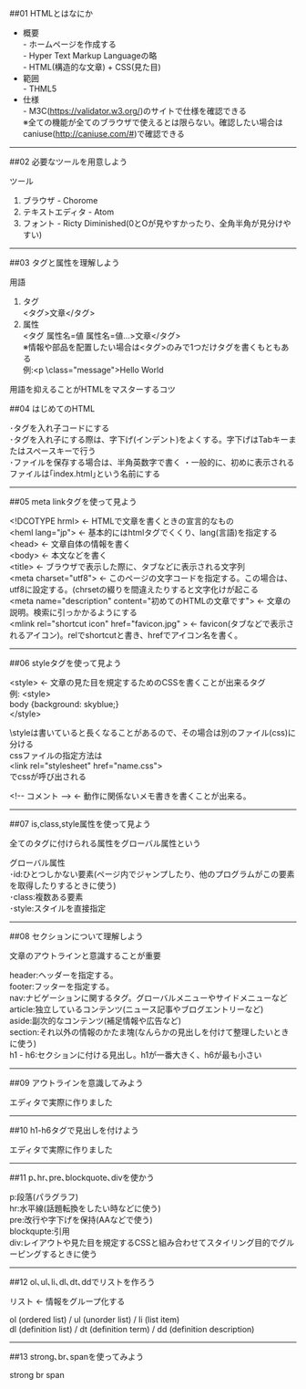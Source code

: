 ##01 HTMLとはなにか

* 概要  
\- ホームページを作成する  
\- Hyper Text Markup Languageの略  
\- HTML(構造的な文章) + CSS(見た目)  
* 範囲  
\- THML5  
* 仕様  
\- M3C(https://validator.w3.org/)のサイトで仕様を確認できる  
※全ての機能が全てのブラウザで使えるとは限らない。確認したい場合はcaniuse(http://caniuse.com/#)で確認できる  

---

##02 必要なツールを用意しよう

ツール  
1. ブラウザ - Chorome  
2. テキストエディタ - Atom  
3. フォント - Ricty Diminished(0とOが見やすかったり、全角半角が見分けやすい)  

---

##03 タグと属性を理解しよう

用語  
1. タグ  
<タグ>文章</タグ>  
2. 属性  
<タグ 属性名=値 属性名=値...>文章</タグ>  
※情報や部品を配置したい場合は<タグ>のみで1つだけタグを書くもともある  
例:<p \class="message">Hello World</p>  

用語を抑えることがHTMLをマスターするコツ

##04 はじめてのHTML

･タグを入れ子コードにする  
･タグを入れ子にする際は、字下げ(インデント)をよくする。字下げはTabキーまたはスペースキーで行う  
･ファイルを保存する場合は、半角英数字で書く
・一般的に、初めに表示されるファイルは｢index.html｣という名前にする

---

##05 meta linkタグを使って見よう

\<!DCOTYPE hrml> ← HTMLで文章を書くときの宣言的なもの  
\<heml lang="jp"> ← 基本的にはhtmlタグでくくり、lang(言語)を指定する  
\<head> ← 文章自体の情報を書く  
\<body> ← 本文などを書く  
\<title> ← ブラウザで表示した際に、タブなどに表示される文字列  
\<meta charset="utf8"> ← このページの文字コードを指定する。この場合は、utf8に設定する。(chrsetの綴りを間違えたりすると文字化けが起こる  
\<meta name="description" content="初めてのHTMLの文章です"> ← 文章の説明。検索に引っかかるようにする  
\<mlink rel="shortcut icon" href="favicon.jpg" > ← favicon(タブなどで表示されるアイコン)。relでshortcutと書き、hrefでアイコン名を書く。

---

##06 styleタグを使って見よう

\<style> ← 文章の見た目を規定するためのCSSを書くことが出来るタグ  
例:
\<style>  
body {background: skyblue;}  
\</style>  

\styleは書いていると長くなることがあるので、その場合は別のファイル(css)に分ける  
cssファイルの指定方法は  
\<link rel="stylesheet" href="name.css">  
でcssが呼び出される

\<!-- コメント --> ← 動作に関係ないメモ書きを書くことが出来る。

---

##07 is,class,style属性を使って見よう

全てのタグに付けられる属性をグローバル属性という  

グローバル属性  
･id:ひとつしかない要素(ページ内でジャンプしたり、他のプログラムがこの要素を取得したりするときに使う)  
･class:複数ある要素  
･style:スタイルを直接指定  

---

##08 セクションについて理解しよう

文章のアウトラインと意識することが重要  

header:ヘッダーを指定する。  
footer:フッターを指定する。  
nav:ナビゲーションに関するタグ。グローバルメニューやサイドメニューなど    
article:独立しているコンテンツ(ニュース記事やブログエントリーなど)  
aside:副次的なコンテンツ(補足情報や広告など)  
section:それ以外の情報のかたま塊(なんらかの見出しを付けて整理したいときに使う)  
h1 - h6:セクションに付ける見出し。h1が一番大きく、h6が最も小さい  

---

##09 アウトラインを意識してみよう

エディタで実際に作りました  

---

##10 h1-h6タグで見出しを付けよう

エディタで実際に作りました  

---

##11 p､hr､pre､blockquote､divを使かう

p:段落(パラグラフ)  
hr:水平線(話題転換をしたい時などに使う)  
pre:改行や字下げを保持(AAなどで使う)  
blockqupte:引用  
div:レイアウトや見た目を規定するCSSと組み合わせてスタイリング目的でグルーピングするときに使う  

---

##12 ol､ul､li､dl､dt､ddでリストを作ろう

リスト ← 情報をグループ化する  

ol (ordered list) / ul (unorder list) / li (list item)  
dl (definition list) / dt (definition term) / dd (definition description)  

---

##13 strong､br､spanを使ってみよう

strong
br
span












